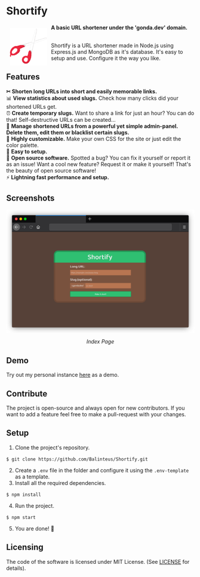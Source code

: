 # Shortify
<img src="/public/img/logo.png" align="left" width="100" hspace="10" vspace="10">
<b>A basic URL shortener under the 'gonda.dev' domain.</b></br></br>

Shortify is a URL shortener made in Node.js using Express.js and MongoDB as it's database. It's easy to setup and use. Configure it the way you like.

## Features
<b>✂ Shorten long URLs into short and easily memorable links.</b>
</br> 📊 <b>View statistics about used slugs.</b> Check how many clicks did your shortened URLs get.
</br> ⏰ <b>Create temporary slugs.</b> Want to share a link for just an hour? You can do that! Self-destructive URLs can be created...
</br> 🚨 <b>Manage shortened URLs from a powerful yet simple admin-panel. Delete them, edit them or blacklist certain slugs.</b>
</br> 🎨 <b>Highly customizable.</b> Make your own CSS for the site or just edit the color palette.
</br> 🧸 <b>Easy to setup.</b>
</br> 💪 <b>Open source software.</b> Spotted a bug? You can fix it yourself or report it as an issue! Want a cool new feature? Request it or make it yourself! That's the beauty of open source software!
</br> ⚡ <b>Lightning fast performance and setup.</b>

## Screenshots
<img src="/public/img/screenshot.png" align="center" alt="Index Page">
<p align="center"><i>Index Page</i></p>

## Demo
Try out my personal instance [here](https://s.gonda.dev/) as a demo.

## Contribute
The project is open-source and always open for new contributors. If you want to add a feature feel free to make a pull-request with your changes.

## Setup

1. Clone the project's repository.
```
$ git clone https://github.com/Balinteus/Shortify.git
```
2. Create a `.env` file in the folder and configure it using the `.env-template` as a template.
3. Install all the required dependencies.
```
$ npm install
```
4. Run the project.
```
$ npm start
```
5. You are done! 🎉

## Licensing
The code of the software is licensed under MIT License. (See [LICENSE](/LICENSE) for details).
